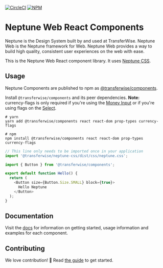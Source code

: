 [![CircleCI](https://circleci.com/gh/transferwise/neptune-web.svg?style=shield)](https://circleci.com/gh/transferwise/neptune-web) [![NPM](https://badge.fury.io/js/%40transferwise%2Fcomponents.svg)](https://www.npmjs.com/package/@transferwise/components)

# Neptune Web React Components

Neptune is the Design System built by and used at TransferWise. Neptune Web is the Neptune framework for Web. Neptune Web provides a way to build high quality, consistent user experiences on the web with ease.

This is the Neptune Web React component library. It uses [Neptune CSS](https://github.com/transferwise/neptune-web/tree/main/packages/css).

## Usage

Neptune Components are published to npm as [@transferwise/components](https://www.npmjs.com/package/@transferwise/components).

Install `@transferwise/components` and its peer dependencies. **Note:** currency-flags is only required if you're using the [Money Input](https://transferwise.github.io/neptune-web/components/MoneyInput) or if you're using flags on the [Select](https://transferwise.github.io/neptune-web/components/Select).

```
# yarn
yarn add @transferwise/components react react-dom prop-types currency-flags

# npm
npm install @transferwise/components react react-dom prop-types currency-flags
```

```js
// This line only needs to be imported once in your application
import '@transferwise/neptune-css/dist/css/neptune.css';

import { Button } from '@transferwise/components';

export default function Hello() {
  return (
    <Button size={Button.Size.SMALL} block={true}>
      Hello Neptune
    </Button>
  );
}
```

## Documentation

Visit the [docs](https://transferwise.github.io/neptune-web) for information on getting started, usage information and examples for each component.

## Contributing

We love contribution! 🙏 Read [the guide](https://github.com/transferwise/neptune-web/blob/main/packages/components/CONTRIBUTING.md) to get started.
